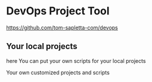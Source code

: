 # DevOps Project Tool
https://github.com/tom-sapletta-com/devops

## Your local projects

here You can put your own scripts for your local projects  

Your own customized projects and scripts
   